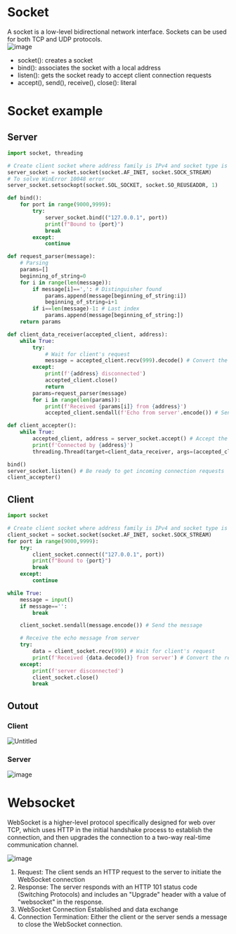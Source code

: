 # Socket
A socket is a low-level bidirectional network interface. Sockets can be used for both TCP and UDP protocols.<br>
![image](https://user-images.githubusercontent.com/67142421/220212116-cbe091b2-27fa-49bb-a238-29883df1fbf9.png)
- socket(): creates a socket
- bind():  associates the socket with a local address
- listen(): gets the socket ready to accept client connection requests
- accept(), send(), receive(), close(): literal

# Socket example
## Server
~~~python
import socket, threading

# Create client socket where address family is IPv4 and socket type is TCP
server_socket = socket.socket(socket.AF_INET, socket.SOCK_STREAM)
# To solve WinError 10048 error 
server_socket.setsockopt(socket.SOL_SOCKET, socket.SO_REUSEADDR, 1)

def bind():
    for port in range(9000,9999):
        try:
            server_socket.bind(("127.0.0.1", port))
            print(f"Bound to {port}")
            break
        except:
            continue

def request_parser(message):
    # Parsing
    params=[]
    beginning_of_string=0
    for i in range(len(message)):
        if message[i]==',': # Distinguisher found
            params.append(message[beginning_of_string:i])
            beginning_of_string=i+1
        if i==len(message)-1: # Last index
            params.append(message[beginning_of_string:])
    return params

def client_data_receiver(accepted_client, address):
    while True:
        try:
            # Wait for client's request
            message = accepted_client.recv(999).decode() # Convert the received message that is bytes to a string object and print it
        except:
            print(f'{address} disconnected')
            accepted_client.close()
            return
        params=request_parser(message)
        for i in range(len(params)):
            print(f'Received {params[i]} from {address}')
            accepted_client.sendall(f'Echo from server'.encode()) # Send the received message back to client (echo)

def client_accepter():
    while True:
        accepted_client, address = server_socket.accept() # Accept the client socket
        print(f'Connected by {address}')
        threading.Thread(target=client_data_receiver, args=(accepted_client, address)).start()

bind()
server_socket.listen() # Be ready to get incoming connection requests
client_accepter()
~~~

## Client
~~~python
import socket

# Create client socket where address family is IPv4 and socket type is TCP
client_socket = socket.socket(socket.AF_INET, socket.SOCK_STREAM)
for port in range(9000,9999):
    try:
        client_socket.connect(("127.0.0.1", port))
        print(f"Bound to {port}")
        break
    except:
        continue

while True:
    message = input()
    if message=='':
        break

    client_socket.sendall(message.encode()) # Send the message

    # Receive the echo message from server
    try:
        data = client_socket.recv(999) # Wait for client's request
        print(f'Received {data.decode()} from server') # Convert the received message that is bytes to a string object and print it
    except:
        print(f'server disconnected')
        client_socket.close()
        break
~~~

## Outout
### Client
![Untitled](https://user-images.githubusercontent.com/67142421/175810762-fe0b9567-4b82-4c07-a93c-bc6fd7c9020a.png)
### Server
![image](https://user-images.githubusercontent.com/67142421/175810768-dec44ecb-9e1f-493c-9bea-583ac71639ce.png)

# Websocket
WebSocket is a higher-level protocol specifically designed for web over TCP, which uses HTTP in the initial handshake process to establish the connection, and then upgrades the connection to a two-way real-time communication channel.

![image](https://github.com/vacu9708/Fundamental-knowledge/assets/67142421/320d32fc-6322-435c-b0d3-adda52e56a44)<br>
1. Request: The client sends an HTTP request to the server to initiate the WebSocket connection
2. Response: The server responds with an HTTP 101 status code (Switching Protocols) and includes an "Upgrade" header with a value of "websocket" in the response.
3. WebSocket Connection Established and data exchange
4. Connection Termination: Either the client or the server sends a message to close the WebSocket connection.
